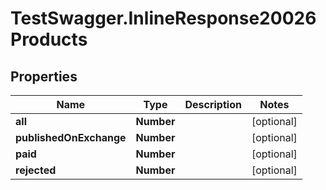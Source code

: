 # TestSwagger.InlineResponse20026Products

## Properties

Name | Type | Description | Notes
------------ | ------------- | ------------- | -------------
**all** | **Number** |  | [optional] 
**publishedOnExchange** | **Number** |  | [optional] 
**paid** | **Number** |  | [optional] 
**rejected** | **Number** |  | [optional] 


